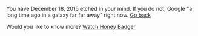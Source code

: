 You have December 18, 2015 etched in your mind.
If you do not, Google "a long time ago in a galaxy far far away" right now.
[Go back](../marshmallow.md)

Would you like to know more?
[Watch Honey Badger](../watch-honey-badger/watch-honey-badger.md)
